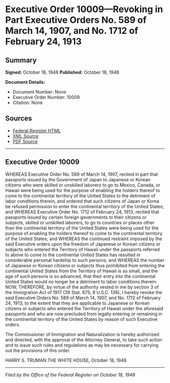 # Executive Order 10009—Revoking in Part Executive Orders No. 589 of March 14, 1907, and No. 1712 of February 24, 1913

## Summary

**Signed:** October 18, 1948
**Published:** October 18, 1948

**Document Details:**
- Document Number: None
- Executive Order Number: 10009
- Citation: None

## Sources
- [Federal Register HTML](https://www.presidency.ucsb.edu/documents/executive-order-10009-revoking-part-executive-orders-no-589-march-14-1907-and-no-1712)
- [XML Source](None)
- [PDF Source](None)

---

## Executive Order 10009

WHEREAS Executive Order No. 589 of March 14, 1907, recited in part that passports issued by the Government of Japan to Japanese or Korean citizens who were skilled or unskilled laborers to go to Mexico, Canada, or Hawaii were being used for the purpose of enabling the holders thereof to come to the continental territory of the United States to the detriment of labor conditions therein, and ordered that such citizens of Japan or Korea be refused permission to enter the continental territory of the United States; and
WHEREAS Executive Order No. 1712 of February 24, 1913, recited that passports issued by certain foreign governments to their citizens or subjects, skilled or unskilled laborers, to go to countries or places other than the continental territory of the United States were being used for the purpose of enabling the holders thereof to come to the continental territory of the United States; and
WHEREAS the continued restraint imposed by the said Executive orders upon the freedom of Japanese or Korean citizens or subjects who entered the Territory of Hawaii under the passports referred to above to come to the continental United States has resulted in considerable personal hardship to such persons; and
WHEREAS the number of Japanese or Korean citizens or subjects thus prohibited from entering the continental United States from the Territory of Hawaii is so small, and the age of such persons is so advanced, that their entry into the continental United States would no longer be a detriment to labor conditions therein:
NOW, THEREFORE, by virtue of the authority vested in me by section 3 of the Immigration Act of 1917 (39 Stat. 875; 8 U.S.C. 136), I hereby revoke the said Executive Orders No. 589 of March 14, 1907, and No. 1712 of February 24, 1913, to the extent that they are applicable to Japanese or Korean citizens or subjects who entered the Territory of Hawaii under the aforesaid passports and who are now precluded from legally entering or remaining in the continental territory of the United States by reason of such Executive orders.

The Commissioner of Immigration and Naturalization is hereby authorized and directed, with the approval of the Attorney General, to take such action and to issue such rules and regulations as may be necessary for carrying out the provisions of this order.

HARRY S. TRUMAN
THE WHITE HOUSE,
October 18, 1948

---

*Filed by the Office of the Federal Register on October 18, 1948*
